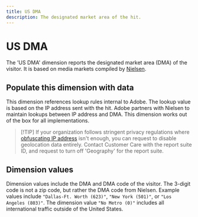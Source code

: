 ```yaml
---
title: US DMA
description: The designated market area of the hit.
---
```


# US DMA

The 'US DMA' dimension reports the designated market area (DMA) of the visitor. It is based on media markets compiled by [Nielsen](https://www.nielsen.com/us/en/intl-campaigns/dma-maps/).

## Populate this dimension with data 

This dimension references lookup rules internal to Adobe. The lookup value is based on the IP address sent with the hit. Adobe partners with Nielsen to maintain lookups between IP address and DMA. This dimension works out of the box for all implementations.

> [!TIP] If your organization follows stringent privacy regulations where [obfuscating IP address](/help/admin/admin/general-acct-settings-admin.md) isn't enough, you can request to disable geolocation data entirely. Contact Customer Care with the report suite ID, and request to turn off 'Geography' for the report suite.

## Dimension values

Dimension values include the DMA and DMA code of the visitor. The 3-digit code is not a zip code, but rather the DMA code from Nielsen. Example values include `"Dallas-Ft. Worth (623)"`, `"New York (501)"`, or `"Los Angeles (803)"`. The dimension value `"No Metro (0)"` includes all international traffic outside of the United States.
